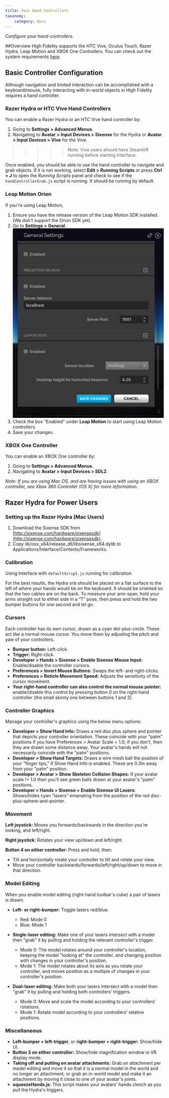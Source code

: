 ```yaml
---
title: Your Hand Controllers
taxonomy:
    category: docs 
---
```

*Configure your hand-controllers.*

##Overview
High Fidelity supports the HTC Vive, Oculus Touch, Razer Hydra, Leap Motion and XBOX One Controllers. You can check out the system requirements [here](../../../../get-started/requirements). 

## Basic Controller Configuration

Although navigation and limited interaction can be accomplished with a keyboard/mouse, fully interacting with in-world objects in High Fidelity requires a hand controller.

### Razer Hydra or HTC Vive Hand Controllers

You can enable a Razer Hydra or an HTC Vive hand controller by:

1. Going to **Settings > Advanced Menus**.
2. Navigating to **Avatar > Input Devices > Sixense** for the Hydra or **Avatar > Input Devices > Vive** for the Vive.

> > > > > Note: Vive users should have SteamVR running before starting Interface.

Once enabled, you should be able to use the hand controller to navigate and grab objects. If it is not working, select **Edit > Running Scripts** or press **Ctrl + J** to open the *Running Scripts* panel and check to see if the `handControllerGrab.js` script is running. It should be running by default.

### Leap Motion Orion

If you're using Leap Motion, 

1. Ensure you have the release version of the Leap Motion SDK installed. (We don't support the Orion SDK yet). 
2. Go to **Settings > General**.![](leap.png)
3. Check the box "Enabled" under **Leap Motion** to start using Leap Motion controllers. 
4. Save your changes. 

### XBOX One Controller

You can enable an XBOX One controller by:

1. Going to **Settings > Advanced Menus**.
2. Navigating to **Avatar > Input Devices > SDL2**.

*Note: If you are using Mac OS, and are having issues with using an XBOX controller, see Xbox 360 Controller (OS X) for more information.*

## Razer Hydra for Power Users

### Setting up the Razer Hydra (Mac Users)

1. Download the Sixense SDK from [http://sixense.com/hardware/sixensesdk](http://sixense.com/hardware/sixensesdk).
2. Copy lib/osx_x64/release_dll/libsixense_x64.dylib to Applications/Interface/Contents/Frameworks.

### Calibration

Using Interface with `defaultScript.js` running for calibration.

For the best results, the Hydra orb should be placed on a flat surface to the left of where your hands would be on the keyboard. It should be oriented so that the two cables are on the back. To measure your arm-span, hold your arms straight out to either side in a “T” pose, then press and hold the two bumper buttons for one second and let go.

### Cursors

Each controller has its own cursor, drawn as a cyan dot-plus-circle. These act like a normal mouse cursor. You move them by adjusting the pitch and yaw of your controllers.

- **Bumper button:** Left-click.
- **Trigger:** Right-click.
- **Developer > Hands > Sixense > Enable Sixense Mouse Input:** Enable/disable the controller cursors.
- **Preferences > Invert Mouse Buttons:** Swaps the left- and right-clicks.
- **Preferences > Reticle Movement Speed:** Adjusts the sensitivity of the cursor movement.
- **Your right-hand controller can also control the normal mouse pointer:** enable/disable this control by pressing button 0 on the right-hand controller (the small skinny one between buttons 1 and 2).

### Controller Graphics

Manage your controller's graphics using the below menu options:

* **Developer > Show Hand Info:** Draws a red disc plus sphere and pointer that depicts your controller orientation. These coincide with your "palm" positions if you have Preferences > Avatar Scale = 1.0; if you don't, then they are drawn some distance away. Your avatar's hands will not necessarily coincide with the "palm" positions.
* **Developer > Show Hand Targets:** Draws a wire mesh ball the position of your "finger tips," if Show Hand Info is enabled. These are 0.3m away from your "palm" position.
* **Developer > Avatar > Show Skeleton Collision Shapes:** If your avatar scale != 1.0 then you'll see green balls drawn at your avatar's "palm" positions.
* **Developer > Hands > Sixense > Enable Sixense UI Lasers:** Shows/hides cyan "lasers" emanating from the position of the red disc-plus-sphere-and-pointer.

### Movement

**Left joystick:** Moves you forwards/backwards in the direction you're looking, and left/right.

**Right joystick:** Rotates your view up/down and left/right.

**Button 4 on either controller:** Press and hold, then:

- Tilt and horizontally rotate your controller to tilt and rotate your view.
- Move your controller backwards/forwards/left/right/up/down to move in that direction.



### Model Editing

When you enable model editing (right-hand toolbar's cube) a pair of lasers is drawn.

* **Left- or right-bumper:** Toggle lasers red/blue.

   * Red: Mode 0
   * Blue: Mode 1
* **Single-laser editing:** Make one of your lasers intersect with a model then "grab" it by pulling and holding the relevant controller's trigger.
  * Mode 0: The model rotates around your controller's location, keeping the model "looking at" the controller, and changing position with changes in your controller's position.
  * Mode 1: The model rotates about its axis as you rotate your controller, and moves position as a multiple of changes in your controller's position.
* **Dual-laser editing:** Make both your lasers intersect with a model then "grab" it by pulling and holding both controllers’ triggers.
  * Mode 0: Move and scale the model according to your controllers' rotations.
  * Mode 1: Rotate model according to your controllers' relative positions.

### Miscellaneous

* **Left-bumper + left-trigger**, or **right-bumper + right-trigger:** Show/hide UI.
* **Button 3 on either controller:** Show/hide magnification window in VR display mode.
* **Taking off and putting on avatar attachments:** Grab an attachment per model editing and move it so that it is a normal model in the world and no longer an attachment; or grab an in-world model and make it an attachment by moving it close to one of your avatar's joints.
* **squeezeHands.js**: This script makes your avatars' hands clench as you pull the Hydra's triggers.
